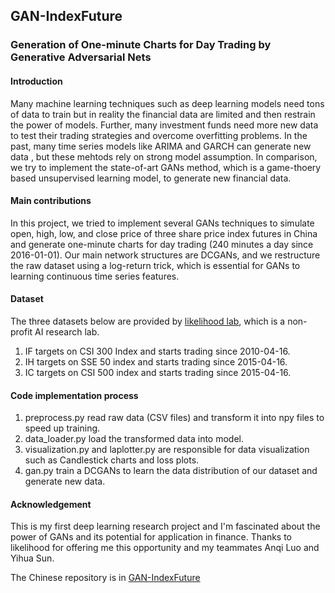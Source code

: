 ## GAN-IndexFuture
### Generation of One-minute Charts for Day Trading by Generative Adversarial Nets
#### Introduction
Many machine learning techniques such as deep learning models need tons of data to train but in reality the financial data are limited and then restrain the power of models. Further, many investment funds need more new data to test their trading strategies and overcome overfitting problems. In the past, many time series models like ARIMA and GARCH can generate new data , but these mehtods rely on strong model assumption. In comparison, we try to implement the state-of-art GANs method, which is a game-thoery based unsupervised learning model, to generate new financial data.

#### Main contributions
In this project, we tried to implement several GANs techniques to simulate open, high, low, and close price of three share price index futures in China and generate one-minute charts for day trading (240 minutes a day since 2016-01-01). 
Our main network structures are DCGANs, and we restructure the raw dataset using a log-return trick, which is essential for GANs to learning continuous time series features. 

#### Dataset
The three datasets below are provided by [likelihood lab](http://www.maxlikelihood.cn/), which is a non-profit AI research lab.
1. IF targets on CSI 300 Index and starts trading since 2010-04-16.
2. IH targets on SSE 50 index and starts trading since 2015-04-16.
3. IC targets on CSI 500 index and starts trading since 2015-04-16. 

#### Code implementation process 
1. preprocess.py read raw data (CSV files) and transform it into npy files to speed up training.
2. data_loader.py load the transformed data into model.
3. visualization.py and laplotter.py are responsible for data visualization such as Candlestick  charts and loss plots.
3. gan.py train a DCGANs to learn the data distribution of our dataset and generate new data. 

#### Acknowledgement
This is my first deep learning research project and I'm fascinated about the power of GANs and its potential for application in finance. Thanks to likelihood for offering me this opportunity and my teammates Anqi Luo and Yihua Sun.

The Chinese repository is in [GAN-IndexFuture](https://gitee.com/likelihoodlab/GAN-IndexFuture)

